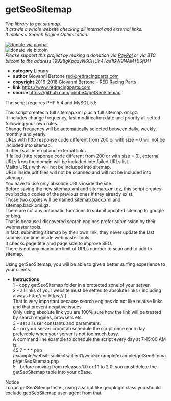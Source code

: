 # getSeoSitemap
*Php library to get sitemap.<br>
It crawls a whole website checking all internal and external links.<br>
It makes a Search Engine Optimization.*<br>

[![donate via paypal](https://img.shields.io/badge/donate-paypal-87ceeb.svg)](https://www.paypal.me/johnbe4)<br>
![donate via bitcoin](https://img.shields.io/badge/donate-bitcoin-orange.svg)<br>
*Please support this project by making a donation via [PayPal](https://www.paypal.me/johnbe4) or via BTC bitcoin to the address 19928gKpqdyN6CHUh4Tae1GW9NAMT6SfQH*<br>

* **category**    Library
* **author**      Giovanni Bertone <red@redracingparts.com>
* **copyright**   2016-2018 Giovanni Bertone - RED Racing Parts
* **link**        https://www.redracingparts.com
* **source**      https://github.com/johnbe4/getSeoSitemap

The script requires PHP 5.4 and MySQL 5.5.<br>

This script creates a full sitemap.xml plus a full sitemap.xml.gz.<br>
It includes change frequency, last modification date and priority all setted following your own rules.<br>
Change frequency will be automatically selected between daily, weekly, monthly and yearly.<br>
URLs with http response code different from 200 or with size = 0 will not be included into sitemap.<br>
It checks all internal and external links.<br>
If failed (http response code different from 200 or with size = 0), external URLs from the domain will be included into failed URLs list.<br>
Mailto URLs with will not be included into sitemap.<br>
URLs inside pdf files will not be scanned and will not be included into sitemap.<br>
You have to use only absolute URLs inside the site.<br>
Before saving the new sitemap.xml and sitemap.xml.gz, this script creates two backup copies of the previous ones if they already exist.<br>
Those two copies will be named sitemap.back.xml and sitemap.back.xml.gz.<br>
There are not any automatic functions to submit updated sitemap to google or bing.<br>
That is because I discovered search engines prefer submission by their webmaster tools.<br>
In fact, submitting sitemap by their own link, they never update the last submission time inside webmaster tools.<br>
It checks page title amd page size to improve SEO.<br>
There is not any maximum limit of URLs number to scan and to add to sitemap.<br>

Using getSeoSitemap, you will be able to give a better surfing experience to your clients.<br>

* **Instructions<br>**
1 - copy getSeoSitemap folder in a protected zone of your server.<br>
2 - all links of your website must be setted to absolute links ( including always http:// or https:// ).<br>
    That is very important because search engines do not like relative links and that prevent negative issues.<br>
    Only using absolute link you are 100% sure how the link will be treated by search engines, browsers etc.<br>
3 - set all user constants and parameters.<br>
4 - on your server cronotab schedule the script once each day prefereble when your server is not too much busy.<br>
    A command line example to schedule the script every day at 7:45:00 AM is:<br>
    45 7  *    *    *    php /example/websites/clients/client1/web5/example/example/getSeoSitemap/getSeoSitemap.php<br>
5 - before moving from releases 1.0 or 1.1 to 2.0, you must delete the getSeoSitemap table into your dBase.<br>

Notice<br>
To run getSeoSitemp faster, using a script like geoplugin.class you should exclude geoSeoSitemap user-agent from that.
